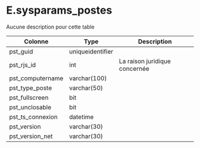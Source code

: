 # E.sysparams_postes

Aucune description pour cette table

Colonne|Type|Description
---|---|---
pst_guid|uniqueidentifier|
pst_rjs_id|int|La raison juridique concernée 
pst_computername|varchar(100)|
pst_type_poste|varchar(50)|
pst_fullscreen|bit|
pst_unclosable|bit|
pst_ts_connexion|datetime|
pst_version|varchar(30)|
pst_version_net|varchar(30)|
